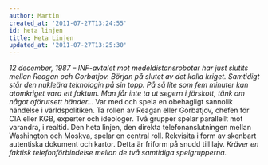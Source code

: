 ```yaml
---
author: Martin
created_at: '2011-07-27T13:24:55'
id: heta linjen
title: Heta Linjen
updated_at: '2011-07-27T13:25:30'
---
```

*12 december, 1987 – INF-avtalet mot medeldistansrobotar har just slutits mellan Reagan och Gorbatjov. Början på slutet av det kalla kriget. Samtidigt står den nukleära teknologin på sin topp. På så lite som fem minuter kan atomkriget vara ett faktum. Man får inte ta ut segern i förskott, tänk om något oförutsett händer…* Var med och spela en obehagligt sannolik händelse i världspolitiken. Ta rollen av Reagan eller Gorbatjov, chefen för CIA eller KGB, experter och ideologer. Två grupper spelar parallellt mot varandra, i realtid. Den heta linjen, den direkta telefonanslutningen mellan Washington och Moskva, spelar en central roll. Rekvisita i form av skenbart autentiska dokument och kartor. Detta är friform på snudd till lajv. *Kräver en faktisk telefonförbindelse mellan de två samtidiga spelgrupperna.*